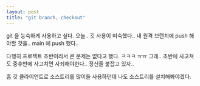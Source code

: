 ```yaml
---
layout: post
title: "git branch, checkout"
---
```


git 을 능숙하게 사용하고 싶다.
오늘.. 깃 사용이 미숙했다..
내 원격 브랜치에 push 해야할 것을..
main 에 push 했다..

다행히 프로젝트 초반이라서 큰 문제는 없다고 했다.
ㅋㅋㅋ ㅠㅠ 그래.. 초반에 사고쳐도 중후반에 사고치면
사죄해야한다.. 정신줄 붙잡고 있자..

흠 깃 클라이언트로 소스트리를 많이들 사용하던데
나도 소스트리를 설치해봐야겠다.
